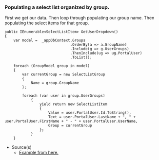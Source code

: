 ### Populating a select list organized by group.

First we get our data.
Then loop through populating our group name.
Then populating the select items for that group.

```
public IEnumerable<SelectListItem> GetUserDropdown()
{
    var model =  _appDbContext.Groups
                              .OrderBy(a => a.GroupName)
                              .Include(g => g.UserGroups)
                              .ThenInclude(ug => ug.PortalUser)
                              .ToList();

    foreach (GroupModel group in model)
    {
        var currentGroup = new SelectListGroup
        {
            Name = group.GroupName
        };

        foreach (var user in group.UserGroups)
            {
                yield return new SelectListItem
                {
                    Value = user.PortalUser.Id.ToString(),
                    Text = user.PortalUser.LastName + ", " + user.PortalUser.FirstName + " - " + user.PortalUser.UserName,
                    Group = currentGroup
                };
            }
    }
```

- Source(s)
  - [Example from here.](https://csharp.hotexamples.com/examples/System.Web.Mvc/SelectListGroup/-/php-selectlistgroup-class-examples.html)

